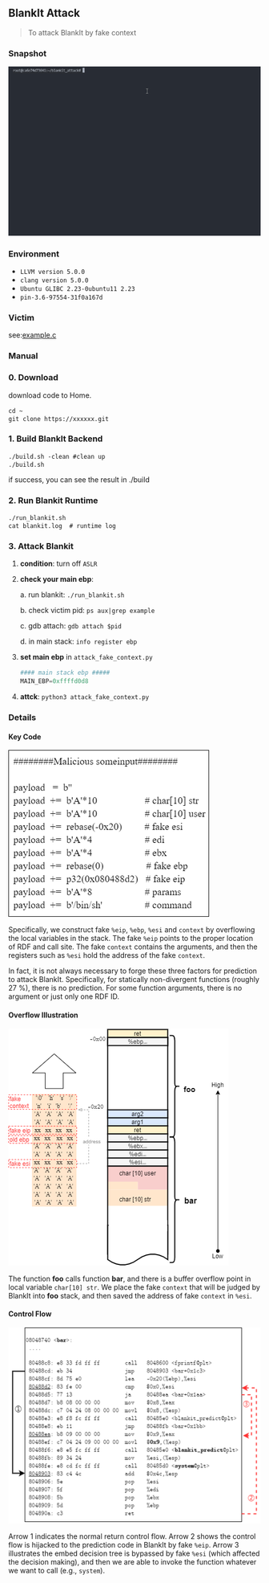 ## BlankIt Attack
> To attack BlankIt by fake context
>


### Snapshot

![](img/attack.gif)

### Environment
- `LLVM version 5.0.0`
- `clang version 5.0.0`
- `Ubuntu GLIBC 2.23-0ubuntu11 2.23`
- `pin-3.6-97554-31f0a167d`

### Victim

see:[example.c](./example.c)

### Manual
### 0. Download
download code to Home.
```shell
cd ~
git clone https://xxxxxx.git
```
### 1. Build BlankIt Backend

```shell
./build.sh -clean #clean up
./build.sh
```
if success, you can see the result in ./build

### 2. Run Blankit Runtime
```shell
./run_blankit.sh
cat blankit.log  # runtime log
```

### 3. Attack Blankit

1. **condition**: turn off `ASLR`

2. **check your main ebp**:

    a. run blankit: `./run_blankit.sh`

    b. check victim pid: `ps aux|grep example`

    c. gdb attach: `gdb attach $pid `

    d. in main stack: `info register ebp` 

3. **set main ebp** in `attack_fake_context.py`

    ```python
    #### main stack ebp #####
    MAIN_EBP=0xffffd0d8
    ```
4. **attck**: `python3 attack_fake_context.py`

### Details

#### Key Code

![](./img/blankit_attack_code.png)

Specifically, we construct fake `%eip`, `%ebp`, `%esi` and `context`  by overflowing the local variables in the stack. The fake `%eip` points to the proper location of RDF and call site. The fake `context` contains the arguments, and then the registers such as `%esi` hold the address of the fake `context`.

In fact, it is not always necessary to forge these three factors for prediction to attack BlankIt. Specifically, for statically non-divergent functions  (roughly 27 %), there is no prediction. For some function arguments, there is no argument or just only one RDF ID.

#### Overflow Illustration

![](./img/blankit_attack_overflow.png)

The function **foo** calls function **bar**, and there is a buffer overflow point in local variable `char[10] str`. We place the fake `context` that will be judged by BlankIt into **foo** stack, and then saved the address of fake `context` in `%esi`.

#### Control Flow

![](./img/blankit_attack_asm.png)

Arrow 1 indicates the normal return control flow.  Arrow 2 shows the control flow is hijacked to the prediction code in BlankIt by fake `%eip`.  Arrow 3 illustrates the embed decision tree is bypassed by fake `%esi` (which affected the decision making), and then we are able to invoke the function whatever we want to call (e.g., `system`). 